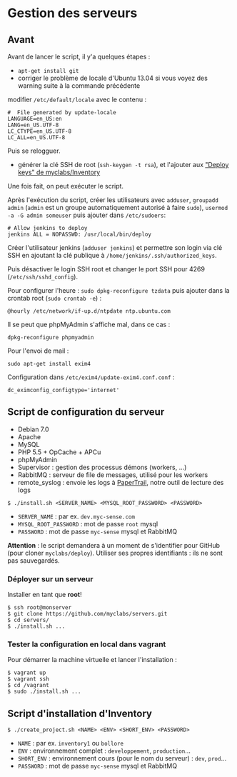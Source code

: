 # Gestion des serveurs

## Avant

Avant de lancer le script, il y'a quelques étapes :

- `apt-get install git`
- corriger le problème de locale d'Ubuntu 13.04 si vous voyez des warning suite à la commande précédente

modifier `/etc/default/locale` avec le contenu :

```
#  File generated by update-locale
LANGUAGE=en_US:en
LANG=en_US.UTF-8
LC_CTYPE=en_US.UTF-8
LC_ALL=en_US.UTF-8
```

Puis se relogguer.

- générer la clé SSH de root (`ssh-keygen -t rsa`), et l'ajouter aux ["Deploy keys" de myclabs/Inventory](https://github.com/myclabs/Inventory/settings/keys)

Une fois fait, on peut exécuter le script.

Après l'exécution du script, créer les utilisateurs avec `adduser`, `groupadd admin` (`admin` est un groupe automatiquement autorisé à faire `sudo`), `usermod -a -G admin someuser` puis ajouter dans `/etc/sudoers`:

```
# Allow jenkins to deploy
jenkins ALL = NOPASSWD: /usr/local/bin/deploy
```

Créer l'utilisateur jenkins (`adduser jenkins`) et permettre son login via clé SSH en ajoutant la clé publique à `/home/jenkins/.ssh/authorized_keys`.

Puis désactiver le login SSH root et changer le port SSH pour 4269 (`/etc/ssh/sshd_config`).

Pour configurer l'heure : `sudo dpkg-reconfigure tzdata` puis ajouter dans la crontab root (`sudo crontab -e`) :

    @hourly /etc/network/if-up.d/ntpdate ntp.ubuntu.com

Il se peut que phpMyAdmin s'affiche mal, dans ce cas :

    dpkg-reconfigure phpmyadmin

Pour l'envoi de mail :

    sudo apt-get install exim4

Configuration dans `/etc/exim4/update-exim4.conf.conf` :

    dc_eximconfig_configtype='internet'

## Script de configuration du serveur

- Debian 7.0
- Apache
- MySQL
- PHP 5.5 + OpCache + APCu
- phpMyAdmin
- Supervisor : gestion des processus démons (workers, …)
- RabbitMQ : serveur de file de messages, utilisé pour les workers
- remote_syslog : envoie les logs à [PaperTrail](https://papertrailapp.com/), notre outil de lecture des logs

```shell
$ ./install.sh <SERVER_NAME> <MYSQL_ROOT_PASSWORD> <PASSWORD>
```

- `SERVER_NAME` : par ex. `dev.myc-sense.com`
- `MYSQL_ROOT_PASSWORD` : mot de passe `root` mysql
- `PASSWORD` : mot de passe `myc-sense` mysql et RabbitMQ

**Attention** : le script demandera à un moment de s'identifier pour GitHub (pour cloner `myclabs/deploy`).
Utiliser ses propres identifiants : ils ne sont pas sauvegardés.

### Déployer sur un serveur

Installer en tant que **root**!

```shell
$ ssh root@monserver
$ git clone https://github.com/myclabs/servers.git
$ cd servers/
$ ./install.sh ...
```

### Tester la configuration en local dans vagrant

Pour démarrer la machine virtuelle et lancer l'installation :

```shell
$ vagrant up
$ vagrant ssh
$ cd /vagrant
$ sudo ./install.sh ...
```

## Script d'installation d'Inventory

```shell
$ ./create_project.sh <NAME> <ENV> <SHORT_ENV> <PASSWORD>
```

- `NAME` : par ex. `inventory1` ou `bollore`
- `ENV` : environnement complet : `developpement`, `production`…
- `SHORT_ENV` : environnement cours (pour le nom du serveur) : `dev`, `prod`…
- `PASSWORD` : mot de passe `myc-sense` mysql et RabbitMQ
